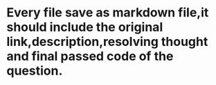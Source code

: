 # Every file save as markdown file,it should include the original link,description,resolving thought and final passed code of the question.

